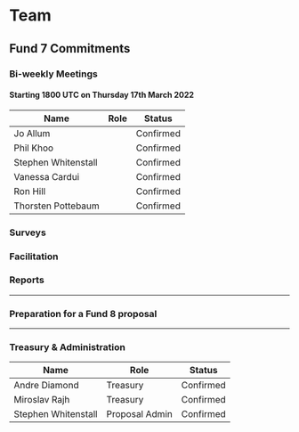 # Team

## Fund 7 Commitments

### Bi-weekly Meetings

#### Starting 1800 UTC on Thursday 17th March 2022&#x20;

| Name                | Role | Status    |
| ------------------- | ---- | --------- |
| Jo Allum            |      | Confirmed |
| Phil Khoo           |      | Confirmed |
| Stephen Whitenstall |      | Confirmed |
| Vanessa Cardui      |      | Confirmed |
| Ron Hill            |      | Confirmed |
| Thorsten Pottebaum  |      | Confirmed |

### Surveys

### Facilitation

### **Reports**

***

### **Preparation for a Fund 8 proposal**

***

### Treasury & Administration

| Name                | Role           | Status    |
| ------------------- | -------------- | --------- |
| Andre Diamond       | Treasury       | Confirmed |
| Miroslav Rajh       | Treasury       | Confirmed |
| Stephen Whitenstall | Proposal Admin | Confirmed |

###
